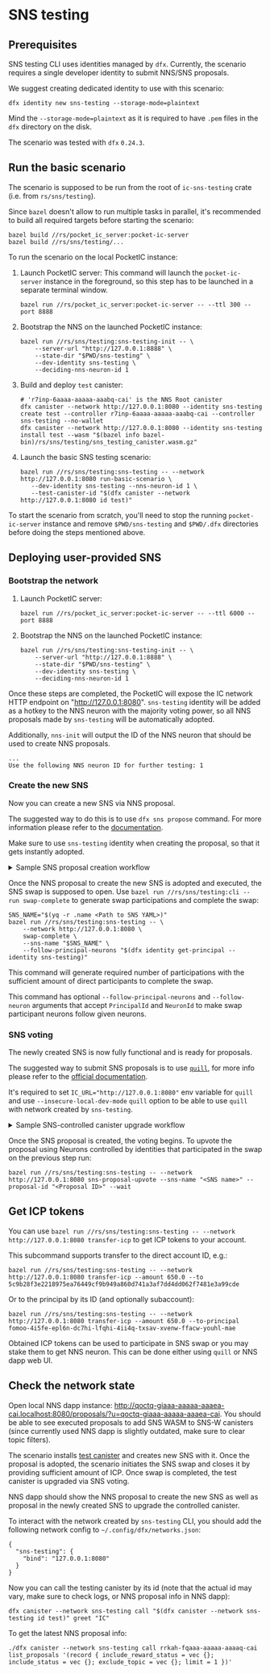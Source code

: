 # SNS testing

## Prerequisites

SNS testing CLI uses identities managed by `dfx`. Currently, the scenario requires a single developer
identity to submit NNS/SNS proposals.

We suggest creating dedicated identity to use with this scenario:
```
dfx identity new sns-testing --storage-mode=plaintext
```
Mind the `--storage-mode=plaintext` as it is required to have `.pem` files in the `dfx` directory on the disk.

The scenario was tested with `dfx` `0.24.3`.

## Run the basic scenario

The scenario is supposed to be run from the root of `ic-sns-testing` crate (i.e. from `rs/sns/testing`).

Since `bazel` doesn't allow to run multiple tasks in parallel, it's recommended to build all required
targets before starting the scenario:
```
bazel build //rs/pocket_ic_server:pocket-ic-server
bazel build //rs/sns/testing/...
```

To run the scenario on the local PocketIC instance:
1) Launch PocketIC server:
   This command will launch the `pocket-ic-server` instance in the foreground, so this step has to be launched
   in a separate terminal window.
   ```
   bazel run //rs/pocket_ic_server:pocket-ic-server -- --ttl 300 --port 8888
   ```
2) Bootstrap the NNS on the launched PocketIC instance:
   ```
   bazel run //rs/sns/testing:sns-testing-init -- \
       --server-url "http://127.0.0.1:8888" \
       --state-dir "$PWD/sns-testing" \
       --dev-identity sns-testing \
       --deciding-nns-neuron-id 1
   ```
3) Build and deploy `test` canister:
   ```
   # 'r7inp-6aaaa-aaaaa-aaabq-cai' is the NNS Root canister
   dfx canister --network http://127.0.0.1:8080 --identity sns-testing create test --controller r7inp-6aaaa-aaaaa-aaabq-cai --controller sns-testing --no-wallet
   dfx canister --network http://127.0.0.1:8080 --identity sns-testing install test --wasm "$(bazel info bazel-bin)/rs/sns/testing/sns_testing_canister.wasm.gz"
   ```
4) Launch the basic SNS testing scenario:
   ```
   bazel run //rs/sns/testing:sns-testing -- --network http://127.0.0.1:8080 run-basic-scenario \
      --dev-identity sns-testing --nns-neuron-id 1 \
      --test-canister-id "$(dfx canister --network http://127.0.0.1:8080 id test)"
   ```

To start the scenario from scratch, you'll need to stop the running `pocket-ic-server` instance and
remove `$PWD/sns-testing` and `$PWD/.dfx` directories before doing the steps mentioned above.

## Deploying user-provided SNS

### Bootstrap the network

1) Launch PocketIC server:
   ```
   bazel run //rs/pocket_ic_server:pocket-ic-server -- --ttl 6000 --port 8888
   ```

2) Bootstrap the NNS on the launched PocketIC instance:
   ```
   bazel run //rs/sns/testing:sns-testing-init -- \
       --server-url "http://127.0.0.1:8888" \
       --state-dir "$PWD/sns-testing" \
       --dev-identity sns-testing \
       --deciding-nns-neuron-id 1
   ```

Once these steps are completed, the PocketIC will expose the IC network HTTP endpoint on "http://127.0.0.1:8080".
`sns-testing` identity will be added as a hotkey to the NNS neuron with the majority voting power, so all NNS proposals made
by `sns-testing` will be automatically adopted.

Additionally, `nns-init` will output the ID of the NNS neuron that should be used to create NNS proposals.
```
...
Use the following NNS neuron ID for further testing: 1
```

### Create the new SNS

Now you can create a new SNS via NNS proposal.

The suggested way to do this is to use `dfx sns propose` command. For more information please refer to the [documentation](https://internetcomputer.org/docs/building-apps/governing-apps/launching/launch-steps-1proposal#3-submit-nns-proposal-to-create-sns).

Make sure to use `sns-testing` identity when creating the proposal, so that it gets instantly adopted.

<details>
<summary>Sample SNS proposal creation workflow</summary>
<br>

The example will use `//rs/sns/testing:sns_testing_canister` canister as SNS-controlled canister and will base on the [init YAML file from SNS CLI](../cli/test_sns_init_v2.yaml).

**While using a custom sns_init.yaml file, make sure to set `start_time: null` in the swap parameters to ensure that the swap starts right away after the NNS proposal is executed.**

1) Build and deploy `test` canister:
   ```
   bazel build //rs/sns/testing:sns_testing_canister
   # 'r7inp-6aaaa-aaaaa-aaabq-cai' is the NNS Root canister
   dfx canister \
       --network http://127.0.0.1:8080 \
       --identity sns-testing \
       create test \
       --controller $NNS_ROOT \
       --controller sns-testing \
       --no-wallet
   dfx canister \
        --network http://127.0.0.1:8080 \
        --identity sns-testing \
        install test \
        --wasm "$(bazel info bazel-bin)/rs/sns/testing/sns_testing_canister.wasm.gz"
   ```

2) Adjust init YAML file (you will need [`yq`](https://github.com/mikefarah/yq) to be installed to do this):
   ```
   yq -i ".dapp_canisters |= [\""$(dfx canister --network http://127.0.0.1:8080 id test)"\"]" ../cli/test_sns_init_v2.yaml
   yq -i ".Distribution.Neurons[0].principal |= \""$(dfx identity get-principal --identity sns-testing)"\"" ../cli/test_sns_init_v2.yaml
   yq -i ".Swap.start_time |= null" ../cli/test_sns_init_v2.yaml
   ```
3) Propose to create the new SNS:
   ```
   pushd ../cli
   # //rs/sns/cli:sns doesn't support CLI-provided identities despite '--identity' option
   dfx identity use sns-testing
   bazel run //rs/sns/cli:sns -- propose --network http://127.0.0.1:8080 --neuron-id 1 $PWD/test_sns_init_v2.yaml
   popd
   ```

4) Complete the swap for the newly created SNS
   ```
   SNS_NAME="$(yq -r .name ../cli/test_sns_init_v2.yaml)"
   bazel run //rs/sns/testing:sns-testing -- --network http://127.0.0.1:8080 swap-complete --sns-name "$SNS_NAME"
   ```
</details>

Once the NNS proposal to create the new SNS is adopted and executed, the SNS swap is supposed to open.
Use `bazel run //rs/sns/testing:cli -- run swap-complete` to generate swap participations and complete the swap:
```
SNS_NAME="$(yq -r .name <Path to SNS YAML>)"
bazel run //rs/sns/testing:sns-testing -- \
    --network http://127.0.0.1:8080 \
    swap-complete \
    --sns-name "$SNS_NAME" \
    --follow-principal-neurons "$(dfx identity get-principal --identity sns-testing)"
```

This command will generate required number of participations with the sufficient amount of direct participants to complete the swap.

This command has optional `--follow-principal-neurons` and `--follow-neuron` arguments that accept `PrincipalId` and `NeuronId` to make swap
participant neurons follow given neurons.

### SNS voting

The newly created SNS is now fully functional and is ready for proposals.

The suggested way to submit SNS proposals is to use [`quill`](https://github.com/dfinity/quill/), for more info please refer to the [official documentation](https://internetcomputer.org/docs/building-apps/governing-apps/managing/making-proposals/).

It's required to set `IC_URL="http://127.0.0.1:8080"` env variable for `quill` and use `--insecure-local-dev-mode` `quill` option
to be able to use `quill` with network created by `sns-testing`.

<details>
<summary>Sample SNS-controlled canister upgrade workflow</summary>
<br>

At this point we assume that SNS named "Daniel" was created and its swap was successfully completed.

1) Get SNS neuron ID contolled by `sns-testing` identity:
   ```
   IC_URL="http://127.0.0.1:8080" quill sns neuron-id --principal-id "$(dfx identity get-principal --identity sns-testing)" --memo 42
   ```

   ```
   SNS Neuron Id: a96c889f2eab3fb4ae7aac3978f04eeb039e0ec8047516fcd8fae8b20bd75502
   ```

2) Prepare `sns_canister_ids.json`

   Get SNS canister IDs:
   ```
   IC_URL="http://127.0.0.1:8080" quill --insecure-local-dev-mode sns list-deployed-snses
   ```

   ```
   cat >> sns_canister_ids.json<< EOF
   {
      "root_canister_id":"7tjcv-pp777-77776-qaaaa-cai",
      "governance_canister_id":"7uieb-cx777-77776-qaaaq-cai",
      "index_canister_id":"7pnye-yp777-77776-qaaca-cai",
      "swap_canister_id":"72kjj-zh777-77776-qaabq-cai",
      "ledger_canister_id":"75lp5-u7777-77776-qaaba-cai"
   }
   EOF
   ```

   SNS canister IDs may vary for you.

3) Prepare quill `message.json` with SNS-controlled canister upgrade proposal:
   ```
   quill sns --pem-file ~/.config/dfx/identity/sns-testing/identity.pem --canister-ids-file sns_canister_ids.json make-upgrade-canister-proposal \
      --target-canister-id lxzze-o7777-77777-aaaaa-cai --wasm-path "$(bazel info bazel-bin)/rs/sns/testing/sns_testing_canister.wasm.gz" \
      --title "Upgrade SNS-controlled-canister" --mode upgrade "<Neuron ID>" > message.json
   ```

4) Submit the message with SNS proposal:
   ```
   IC_URL="http://127.0.0.1:8080" quill --insecure-local-dev-mode send message.json
   ```

   This command will return the ID of the newly created proposal
   ```
   ...
   Successfully created new proposal with ID 1
   ```

</details>

Once the SNS proposal is created, the voting begins.
To upvote the proposal using Neurons controlled by identities that participated in the swap on the previous step run:
```
bazel run //rs/sns/testing:sns-testing -- --network http://127.0.0.1:8080 sns-proposal-upvote --sns-name "<SNS name>" --proposal-id "<Proposal ID>" --wait
```

## Get ICP tokens

You can use `bazel run //rs/sns/testing:sns-testing -- --network http://127.0.0.1:8080 transfer-icp` to get ICP tokens to your account.

This subcommand supports transfer to the direct account ID, e.g.:
```
bazel run //rs/sns/testing:sns-testing -- --network http://127.0.0.1:8080 transfer-icp --amount 650.0 --to 5c9b28f3e2218975ea76449cf9b949a860d741a3af7dd4dd062f7481e3a99cde
```

Or to the principal by its ID (and optionally subaccount):
```
bazel run //rs/sns/testing:sns-testing -- --network http://127.0.0.1:8080 transfer-icp --amount 650.0 --to-principal fomoo-4i5fe-epl6n-dc7hi-lfqhi-4ii4q-txsav-xvenw-ffacw-youhl-mae
```

Obtained ICP tokens can be used to participate in SNS swap or you may stake them to get NNS neuron. This can be done either using `quill` or NNS dapp web UI.

## Check the network state

Open local NNS dapp instance: http://qoctq-giaaa-aaaaa-aaaea-cai.localhost:8080/proposals/?u=qoctq-giaaa-aaaaa-aaaea-cai.
You should be able to see executed proposals to add SNS WASM to SNS-W canisters (since currently used NNS dapp is slightly outdated, make sure to clear topic filters).

The scenario installs [test canister](./canister/canister.rs) and creates new SNS with it.
Once the proposal is adopted, the scenario initiates the SNS swap and closes it by providing sufficient amount of ICP.
Once swap is completed, the test canister is upgraded via SNS voting.

NNS dapp should show the NNS proposal to create the new SNS as well as proposal in the newly created SNS to upgrade
the controlled canister.

To interact with the network created by `sns-testing` CLI, you should add the following network config to
`~/.config/dfx/networks.json`:
```
{
  "sns-testing": {
    "bind": "127.0.0.1:8080"
  }
}
```

Now you can call the testing canister by its id (note that the actual id may vary, make sure to check logs, or NNS proposal info in NNS dapp):
```
dfx canister --network sns-testing call "$(dfx canister --network sns-testing id test)" greet "IC"
```

To get the latest NNS proposal info:
```
./dfx canister --network sns-testing call rrkah-fqaaa-aaaaa-aaaaq-cai list_proposals '(record { include_reward_status = vec {}; include_status = vec {}; exclude_topic = vec {}; limit = 1 })'
```


